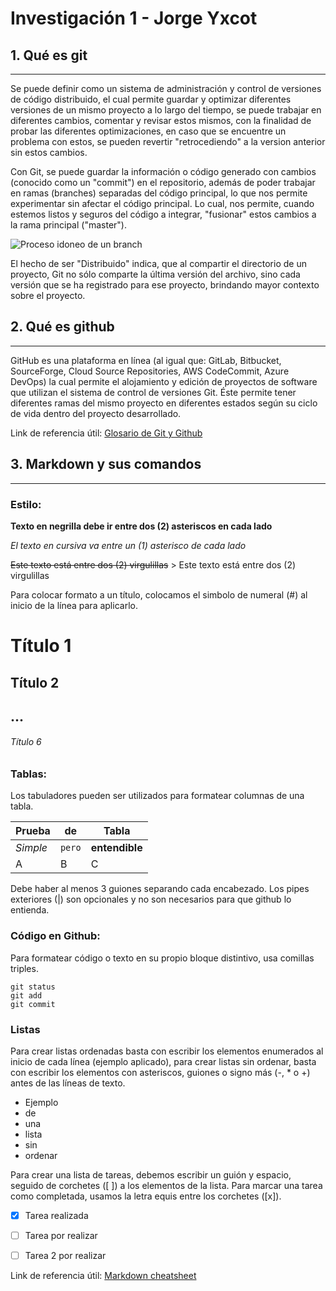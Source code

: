 # Investigación 1 - Jorge Yxcot 

## 1. Qué es git
------

Se puede definir como un sistema de administración y control de versiones de código distribuido, el cual permite guardar y optimizar diferentes versiones de un mismo proyecto a lo largo del tiempo, se puede trabajar en diferentes cambios, comentar y revisar estos mismos, con la finalidad de probar las diferentes optimizaciones, en caso que se encuentre un problema con estos, se pueden revertir "retrocediendo" a la version anterior sin estos cambios.

Con Git, se puede guardar la información o código generado con cambios (conocido como un "commit") en el repositorio, además de poder trabajar en ramas (branches) separadas del código principal, lo que nos permite experimentar sin afectar el código principal. Lo cual, nos permite, cuando estemos listos y seguros del código a integrar, "fusionar" estos cambios a la rama principal ("master").

![Proceso idoneo de un branch](https://user-images.githubusercontent.com/124539205/216861094-c65a6957-60c8-4f95-b01d-08e717066fa8.png)

El hecho de ser "Distribuido" indica, que al compartir el directorio de un proyecto, Git no sólo comparte la última versión del archivo, sino cada versión que se ha registrado para ese proyecto, brindando mayor contexto sobre el proyecto.


## 2. Qué es github
------

GitHub es una plataforma en línea (al igual que: GitLab, Bitbucket, SourceForge, Cloud Source Repositories, AWS CodeCommit, Azure DevOps) la cual permite el alojamiento y edición de proyectos de software que utilizan el sistema de control de versiones Git. Éste permite tener diferentes ramas del mismo proyecto en diferentes estados según su ciclo de vida dentro del proyecto desarrollado.

Link de referencia útil: [Glosario de Git y Github](https://docs.github.com/es/get-started/quickstart/github-glossary)

## 3. Markdown y sus comandos
------

### Estilo:

**Texto en negrilla debe ir entre dos (2) asteriscos en cada lado**	

*El texto en cursiva va entre un (1) asterisco de cada lado*

~~Este texto está entre dos (2) virgulillas~~ > Este texto está entre dos (2) virgulillas

Para colocar formato a un título, colocamos el simbolo de numeral (#) al inicio de la línea para aplicarlo.
# Título 1

## Título 2

## ...

###### Título 6

### Tablas:

Los tabuladores pueden ser utilizados para formatear columnas de una tabla.

Prueba | de | Tabla
--- | --- | ---
*Simple* | `pero` | **entendible**
A | B | C


Debe haber al menos 3 guiones separando cada encabezado.
Los pipes exteriores (|) son opcionales y no son necesarios para que github lo entienda.

### Código en Github:
Para formatear código o texto en su propio bloque distintivo, usa comillas triples.

```
git status
git add
git commit
```

### Listas
Para crear listas ordenadas basta con escribir los elementos enumerados al inicio de cada línea (ejemplo aplicado), para crear listas sin ordenar, basta con escribir los elementos con asteriscos, guiones o signo más (-, * o +) antes de las líneas de texto.

* Ejemplo
* de
* una
* lista
* sin
* ordenar

Para crear una lista de tareas, debemos escribir un guión y espacio, seguido de corchetes ([ ]) a los elementos de la lista. Para marcar una tarea como completada, usamos la letra equis entre los corchetes ([x]).

- [x] Tarea realizada
- [ ] Tarea por realizar
- [ ] Tarea 2 por realizar


Link de referencia útil: [Markdown cheatsheet](https://github.com/adam-p/markdown-here/wiki/Markdown-Cheatsheet)
